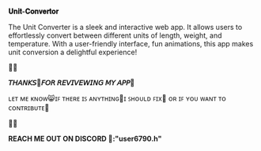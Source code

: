 **𝐔𝐧𝐢𝐭-𝐂𝐨𝐧𝐯𝐞𝐫𝐭𝐨𝐫**

The Unit Converter is a sleek and interactive web app. 
It allows users to effortlessly convert between different units of length, weight, and temperature. 
With a user-friendly interface, fun animations, this app makes unit conversion a delightful experience!

💮💮


**𝘛𝘏𝘈𝘕𝘒𝘚🩷𝘍𝘖𝘙 𝘙𝘌𝘝𝘐𝘝𝘌𝘞𝘐𝘕𝘎 𝘔𝘠 𝘈𝘗𝘗💙**


ʟᴇᴛ ᴍᴇ ᴋɴᴏᴡ😸ɪꜰ ᴛʜᴇʀᴇ ɪꜱ ᴀɴʏᴛʜɪɴɢ👾ɪ ꜱʜᴏᴜʟᴅ ꜰɪx💪 ᴏʀ ɪꜰ ʏᴏᴜ ᴡᴀɴᴛ ᴛᴏ ᴄᴏɴᴛʀɪʙᴜᴛᴇ🌟


💮💮

**REACH ME OUT ON DISCORD 👾:"user6790.h"**

